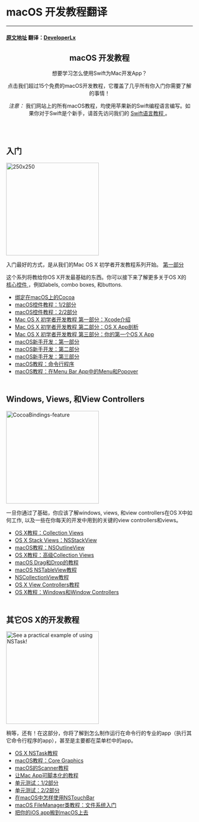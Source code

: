 # macOS 开发教程翻译
---
#### [原文地址](https://www.raywenderlich.com/category/macos) 翻译：[DeveloperLx](http://weibo.com/DeveloperLx)

<div id="content">
    <header class="entry-header">
        <!-- <h2 class="entry-title"> -->
        <h2 class="entry-title">
            macOS 开发教程
        </h2>
        <div class="content-wrapper taxonomy-description">
            <p>
                想要学习怎么使用Swift为Mac开发App？
            </p>
            <p>
                点击我们超过15个免费的macOS开发教程，它覆盖了几乎所有你入门你需要了解的事情！
            </p>
            <div class="note">
                <em>
                    注意：
                </em>
                我们网站上的所有macOS教程，均使用苹果新的Swift编程语言编写。如果你对于Swift是个新手，请首先访问我们的
                <a href="http://www.raywenderlich.com/swift-language-tutorials" sl-processed="1">
                    Swift语言教程
                </a>
                。
            </div>
        </div>
    </header>
    <div class="content-wrapper">
        <h2 style="clear:both; padding-top: 20px;">
            入门
        </h2>
        <img class="alignright size-full wp-image-110249 bordered" src="https://koenig-media.raywenderlich.com/uploads/2015/07/250x250.png"
        alt="250x250" width="250" height="250" />
        <p>
            入门最好的方式，是从我们的Mac OS X 初学者开发教程系列开始。
            <a href="https://github.com/DeveloperLx/macOS_Development_Tutorials_translation/blob/master/Mac%20OS%20X%20Development%20Tutorial%20for%20Beginners%20Part%201%20-%20Intro%20to%20Xcode.md"
            sl-processed="1">
                第一部分
            </a>
        </p>
        <p>
            这个系列将教给你OS X开发最基础的东西。你可以接下来了解更多关于OS X的
            <a href="https://www.raywenderlich.com/82046/introduction-to-os-x-tutorial-core-controls-and-swift-part-1" sl-processed="1">
                核心控件
            </a>
            ，例如labels, combo boxes, 和buttons.
        </p>
        <ul>
            <li>
                <a href="https://github.com/DeveloperLx/macOS_Development_Tutorials_translation/blob/master/Cocoa%20Bindings%20on%20macOS.md" sl-processed="1">
                    绑定在macOS上的Cocoa
                </a>
            </li>
            <li>
                <a href="https://github.com/DeveloperLx/macOS_Development_Tutorials_translation/blob/master/macOS%20Controls%20Tutorial%20-%20Part%201:2.md" sl-processed="1">
                    macOS控件教程：1/2部分
                </a>
            </li>
            <li>
                <a href="https://github.com/DeveloperLx/macOS_Development_Tutorials_translation/blob/master/macOS%20Controls%20Tutorial%20-%20Part%202:2.md" sl-processed="1">
                    macOS控件教程：2/2部分
                </a>
            </li>
            <li>
                <a href="https://github.com/DeveloperLx/macOS_Development_Tutorials_translation/blob/master/Mac%20OS%20X%20Development%20Tutorial%20for%20Beginners%20Part%201%20-%20Intro%20to%20Xcode.md" sl-processed="1">
                    Mac OS X 初学者开发教程 第一部分：Xcode介绍
                </a>
            </li>
            <li>
                <a href="https://github.com/DeveloperLx/macOS_Development_Tutorials_translation/blob/master/Mac%20OS%20X%20Development%20Tutorial%20for%20Beginners%20Part%202%20-%20OS%20X%20App%20Anatomy.md" sl-processed="1">
                    Mac OS X 初学者开发教程 第二部分：OS X App剖析
                </a>
            </li>
            <li>
                <a href="https://github.com/DeveloperLx/macOS_Development_Tutorials_translation/blob/master/Mac%20OS%20X%20Development%20Tutorial%20for%20Beginners%20Part%203%20-%20Your%20First%20OS%20X%20App.md" sl-processed="1">
                    Mac OS X 初学者开发教程 第三部分：你的第一个OS X App
                </a>
            </li>
            <li>
                <a href="https://github.com/DeveloperLx/macOS_Development_Tutorials_translation/blob/master/macOS%20Development%20for%20Beginners%20-%20Part%201.md" sl-processed="1">
                    macOS新手开发：第一部分
                </a>
            </li>
            <li>
                <a href="https://github.com/DeveloperLx/macOS_Development_Tutorials_translation/blob/master/macOS%20Development%20for%20Beginners%20-%20Part%202.md" sl-processed="1">
                    macOS新手开发：第二部分
                </a>
            </li>
            <li>
                <a href="https://github.com/DeveloperLx/macOS_Development_Tutorials_translation/blob/master/macOS%20Development%20for%20Beginners%20-%20Part%203.md" sl-processed="1">
                    macOS新手开发：第三部分
                </a>
            </li>
            <li>
                <a href="https://github.com/DeveloperLx/macOS_Development_Tutorials_translation/blob/master/Command%20Line%20Programs%20on%20macOS%20Tutorial.md" sl-processed="1">
                    macOS教程：命令行程序
                </a>
            </li>
            <li>
                <a href="https://github.com/DeveloperLx/macOS_Development_Tutorials_translation/blob/master/Menus%20and%20Popovers%20in%20Menu%20Bar%20Apps%20for%20macOS.md" sl-processed="1">
                    macOS教程：在Menu Bar App中的Menu和Popover
                </a>
            </li>
        </ul>
        <h2 style="clear:both; padding-top: 20px;">
            Windows, Views, 和View Controllers
        </h2>
        <img src="https://koenig-media.raywenderlich.com/uploads/2016/03/CocoaBindings-feature-250x250.png"
        alt="CocoaBindings-feature" width="250" height="250" class="alignright size-thumbnail wp-image-129292 bordered"
        />
        <p>
            一旦你通过了基础，你应该了解windows, views, 和view controllers在OS X中如何工作, 以及一些在你每天的开发中用到的关键的view controllers和views。
        </p>
        <ul>
            <li>
                <a href="https://github.com/DeveloperLx/macOS_Development_Tutorials_translation/blob/master/Collection%20Views%20in%20OS%20X%20Tutorial.md" sl-processed="1">
                    OS X教程：Collection Views
                </a>
            </li>
            <li>
                <a href="https://github.com/DeveloperLx/macOS_Development_Tutorials_translation/blob/master/OS%20X%20Stack%20Views%20with%20NSStackView.md" sl-processed="1">
                    OS X Stack Views：NSStackView
                </a>
            </li>
            <li>
                <a href="https://github.com/DeveloperLx/macOS_Development_Tutorials_translation/blob/master/NSOutlineView%20on%20macOS%20Tutorial.md" sl-processed="1">
                    macOS教程：NSOutlineView
                </a>
            </li>
            <li>
                <a href="https://github.com/DeveloperLx/macOS_Development_Tutorials_translation/blob/master/Advanced%20Collection%20Views%20in%20OS%20X%20Tutorial.md" sl-processed="1">
                    OS X教程：高级Collection Views
                </a>
            </li>
            <li>
                <a href="https://github.com/DeveloperLx/macOS_Development_Tutorials_translation/blob/master/Drag%20and%20Drop%20Tutorial%20for%20macOS.md" sl-processed="1">
                    macOS Drag和Drop的教程
                </a>
            </li>
            <li>
                <a href="https://github.com/DeveloperLx/macOS_Development_Tutorials_translation/blob/master/macOS%20NSTableView%20Tutorial.md" sl-processed="1">
                    macOS NSTableView教程
                </a>
            </li>
            <li>
                <a href="https://github.com/DeveloperLx/macOS_Development_Tutorials_translation/blob/master/NSCollectionView%20Tutorial.md" sl-processed="1">
                    NSCollectionView教程
                </a>
            </li>
            <li>
                <a href="https://github.com/DeveloperLx/macOS_Development_Tutorials_translation/blob/master/OS%20X%20View%20Controllers%20Tutorial.md" sl-processed="1">
                    OS X View Controllers教程
                </a>
            </li>
            <li>
                <a href="https://github.com/DeveloperLx/macOS_Development_Tutorials_translation/blob/master/Windows%20and%20Window%20Controllers%20in%20OS%20X%20Tutorial.md" sl-processed="1">
                    OS X教程：Windows和Window Controllers
                </a>
            </li>
        </ul>
        <h2 style="clear:both; padding-top: 20px;">
            其它OS X的开发教程
        </h2>
        <img src="https://koenig-media.raywenderlich.com/uploads/2016/03/NSTask-for-mac-feature-250x250.png"
        alt="See a practical example of using NSTask!" width="250" height="250"
        class="size-thumbnail wp-image-129761 bordered alignright" />
        <p>
            稍等，还有！在这部分，你将了解到怎么制作运行在命令行的专业的app（执行其它命令行程序的app），甚至是主要都在菜单栏中的app。
        </p>
        <ul>
            <li>
                <a href="https://github.com/DeveloperLx/macOS_Development_Tutorials_translation/blob/master/NSTask%20Tutorial%20for%20OS%20X.md" sl-processed="1">
                    OS X NSTask教程
                </a>
            </li>
            <li>
                <a href="https://github.com/DeveloperLx/macOS_Development_Tutorials_translation/blob/master/Core%20Graphics%20on%20macOS%20Tutorial.md" sl-processed="1">
                    macOS教程：Core Graphics
                </a>
            </li>
            <li>
                <a href="https://github.com/DeveloperLx/macOS_Development_Tutorials_translation/blob/master/Scanner%20Tutorial%20for%20macOS.md" sl-processed="1">
                    macOS的Scanner教程
                </a>
            </li>
            <li>
                <a href="https://github.com/DeveloperLx/macOS_Development_Tutorials_translation/blob/master/Making%20A%20Mac%20App%20Scriptable%20Tutorial.md" sl-processed="1">
                    让Mac App可脚本化的教程
                </a>
            </li>
            <li>
                <a href="https://github.com/DeveloperLx/macOS_Development_Tutorials_translation/blob/master/Unit%20Testing%20on%20macOS%20-%20Part%201:2.md" sl-processed="1">
                    单元测试：1/2部分
                </a>
            </li>
            <li>
                <a href="https://github.com/DeveloperLx/macOS_Development_Tutorials_translation/blob/master/Unit%20Testing%20on%20macOS%20-%20Part%202:2.md" sl-processed="1">
                    单元测试：2/2部分
                </a>
            </li>
            <li>
                <a href="https://github.com/DeveloperLx/macOS_Development_Tutorials_translation/blob/master/How%20to%20Use%20NSTouchBar%20on%20macOS.md" sl-processed="1">
                    在macOS中怎样使用NSTouchBar
                </a>
            </li>
            <li>
                <a href="https://github.com/DeveloperLx/macOS_Development_Tutorials_translation/blob/master/FileManager%20Class%20Tutorial%20for%20macOS%20Getting%20Started%20with%20the%20File%20System.md" sl-processed="1">
                    macOS FileManager类教程：文件系统入门
                </a>
            </li>
            <li>
                <a href="https://github.com/DeveloperLx/macOS_Development_Tutorials_translation/blob/master/Porting%20Your%20iOS%20App%20to%20macOS.md" sl-processed="1">
                    把你的iOS app搬到macOS上去
                </a>
            </li>
        </ul>
    </div>
</div>
